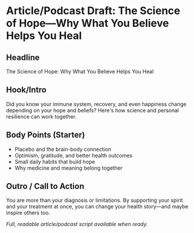 # Article/Podcast Draft: The Science of Hope—Why What You Believe Helps You Heal

## Headline
The Science of Hope: Why What You Believe Helps You Heal

## Hook/Intro
Did you know your immune system, recovery, and even happiness change depending on your hope and beliefs? Here's how science and personal resilience can work together.

## Body Points (Starter)
- Placebo and the brain-body connection
- Optimism, gratitude, and better health outcomes
- Small daily habits that build hope
- Why medicine and meaning belong together

## Outro / Call to Action
You are more than your diagnosis or limitations. By supporting your spirit and your treatment at once, you can change your health story—and maybe inspire others too.

*Full, readable article/podcast script available when ready.*
